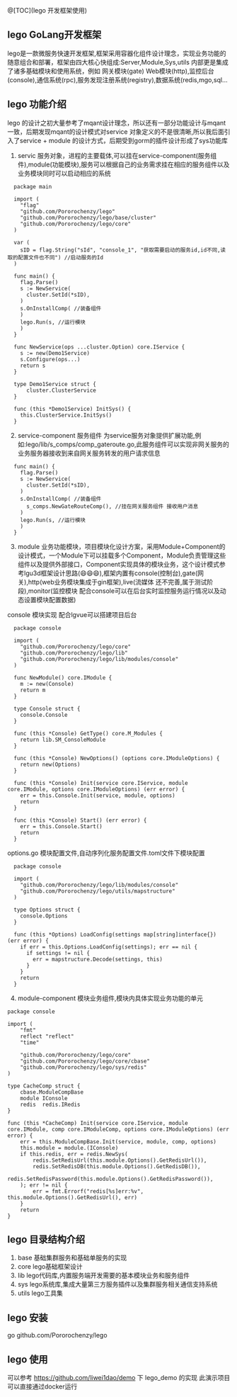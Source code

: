 @[TOC](lego  开发框架使用)

## lego GoLang开发框架
lego是一款微服务快速开发框架,框架采用容器化组件设计理念，实现业务功能的随意组合和部署，框架由四大核心快组成:Server,Module,Sys,utils 内部更是集成了诸多基础模块和使用系统，例如 网关模块(gate) Web模块(http),监控后台(console),通信系统(rpc),服务发现注册系统(registry),数据系统(redis,mgo,sql...

## lego 功能介绍
lego 的设计之初大量参考了mqant设计理念，所以还有一部分功能设计与mqant一致，后期发现mqant的设计模式对service 对象定义的不是很清晰,所以我后面引入了service + module 的设计方式，后期受到gorm的插件设计形成了sys功能库
1. servic 服务对象，进程的主要载体,可以挂在service-component(服务组件),module(功能模块),服务可以根据自己的业务需求挂在相应的服务组件以及业务模块同时可以启动相应的系统
```
  package main

  import (
    "flag"
    "github.com/Pororochenzy/lego"
    "github.com/Pororochenzy/lego/base/cluster"
    "github.com/Pororochenzy/lego/core"
  )

  var (
    sID = flag.String("sId", "console_1", "获取需要启动的服务id,id不同,读取的配置文件也不同") //启动服务的Id
  )

  func main() {
    flag.Parse()
    s := NewService(
      cluster.SetId(*sID),
    )
    s.OnInstallComp( //装备组件
    )
    lego.Run(s, //运行模块
    )
  }

  func NewService(ops ...cluster.Option) core.IService {
    s := new(Demo1Service)
    s.Configure(ops...)
    return s
  }

  type Demo1Service struct {
	  cluster.ClusterService
  }

  func (this *Demo1Service) InitSys() {
    this.ClusterService.InitSys()
  }
```
2. service-component 服务组件 为service服务对象提供扩展功能,例如:lego/lib/s_comps/comp_gateroute.go,此服务组件可以实现非网关服务的业务服务器接收到来自网关服务转发的用户请求信息
```
  func main() {
    flag.Parse()
    s := NewService(
      cluster.SetId(*sID),
    )
    s.OnInstallComp( //装备组件
      s_comps.NewGateRouteComp(), //挂在网关服务组件 接收用户消息
    )
    lego.Run(s, //运行模块
    )
  }
```
3. module 业务功能模块，项目模块化设计方案，采用Module+Component的设计模式，一个Module下可以挂载多个Component，Module负责管理这些组件以及提供外部接口，Component实现具体的模块业务，这个设计模式参考lgu3d框架设计思路(:smile::smile::smile:),框架内置有console(控制台),gate(网关),http(web业务模块集成于gin框架),live(流媒体 还不完善,属于测试阶段),monitor(监控模块 配合console可以在后台实时监控服务运行情况以及动态设置模块配置数据)
  
console 模块实现 配合lgvue可以搭建项目后台
```
  package console

  import (
    "github.com/Pororochenzy/lego/core"
    "github.com/Pororochenzy/lego/lib"
    "github.com/Pororochenzy/lego/lib/modules/console"
  )

  func NewModule() core.IModule {
    m := new(Console)
    return m
  }

  type Console struct {
    console.Console
  }

  func (this *Console) GetType() core.M_Modules {
    return lib.SM_ConsoleModule
  }

  func (this *Console) NewOptions() (options core.IModuleOptions) {
    return new(Options)
  }

  func (this *Console) Init(service core.IService, module core.IModule, options core.IModuleOptions) (err error) {
    err = this.Console.Init(service, module, options)
    return
  }

  func (this *Console) Start() (err error) {
    err = this.Console.Start()
    return
  }
```
options.go 模块配置文件,自动序列化服务配置文件.toml文件下模块配置
```
  package console

  import (
    "github.com/Pororochenzy/lego/lib/modules/console"
    "github.com/Pororochenzy/lego/utils/mapstructure"
  )

  type Options struct {
    console.Options
  }

  func (this *Options) LoadConfig(settings map[string]interface{}) (err error) {
    if err = this.Options.LoadConfig(settings); err == nil {
      if settings != nil {
        err = mapstructure.Decode(settings, this)
      }
    }
    return
  }
```
4. module-component 模块业务组件,模块内具体实现业务功能的单元
```
package console

import (
	"fmt"
	reflect "reflect"
	"time"

	"github.com/Pororochenzy/lego/core"
	"github.com/Pororochenzy/lego/core/cbase"
	"github.com/Pororochenzy/lego/sys/redis"
)

type CacheComp struct {
	cbase.ModuleCompBase
	module IConsole
	redis  redis.IRedis
}

func (this *CacheComp) Init(service core.IService, module core.IModule, comp core.IModuleComp, options core.IModuleOptions) (err error) {
	err = this.ModuleCompBase.Init(service, module, comp, options)
	this.module = module.(IConsole)
	if this.redis, err = redis.NewSys(
		redis.SetRedisUrl(this.module.Options().GetRedisUrl()),
		redis.SetRedisDB(this.module.Options().GetRedisDB()),
		redis.SetRedisPassword(this.module.Options().GetRedisPassword()),
	); err != nil {
		err = fmt.Errorf("redis[%s]err:%v", this.module.Options().GetRedisUrl(), err)
	}
	return
}
```
## lego 目录结构介绍
1. base 基础集群服务和基础单服务的实现
2. core lego基础框架设计
3. lib lego代码库,内置服务端开发需要的基本模块业务和服务组件
4. sys lego系统库,集成大量第三方服务插件以及集群服务相关通信支持系统
5. utils lego工具集
## lego 安装
go github.com/Pororochenzy/lego
## lego 使用
 可以参考 https://github.com/liwei1dao/demo 下 lego_demo 的实现
 此演示项目可以直接通过docker运行